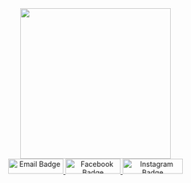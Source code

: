 <div id="header" align="center">
  <img src="https://media.giphy.com/media/zOvBKUUEERdNm/giphy.gif" width="300"/>
</div>
<div id="badges" align="center">
<a href="mailto:peem.ratchanon13@gmail.com">
  <img src="https://img.shields.io/badge/Email-red?style=for-badge&logo=gmail&logoColor=white" alt="Email Badge" style="width: 110px; height: 30px;"/>
</a>
<a href="[https://www.facebook.com/your-facebook-profile-url](https://www.facebook.com/profile.php?id=100015143076272)">
  <img src="https://img.shields.io/badge/Facebook-blue?style=for-badge&logo=facebook&logoColor=white" alt="Facebook Badge" style="width: 110px; height: 30px;"/>
</a>
<a href="[https://www.instagram.com/your-instagram-profile-url](https://www.instagram.com/_rrratchanon/)">
  <img src="https://img.shields.io/badge/Instagram-pink?style=for-badge&logo=instagram&logoColor=white" alt="Instagram Badge" style="width: 120px; height: 30px;"/>
</a>  
</div>

